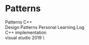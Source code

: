 # Patterns
Patterns C++ \
Design Patterns Personal Learning Log \
C++ implementation \
visual studio 2019 \
